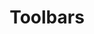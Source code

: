 ---
layout: "redirect"
redirect: "/docs/css/components/toolbars/management-bar.html"
title: "Toolbars"
---